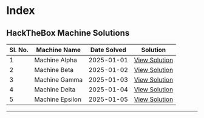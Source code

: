# Index


## HackTheBox Machine Solutions

| Sl. No. | Machine Name       | Date Solved  | Solution                                                                                     |
|---------|--------------------|--------------|---------------------------------------------------------------------------------------------|
| 1       | Machine Alpha      | 2025-01-01   | [View Solution](hackthebox_solutions/machine_alpha.md)                                      |
| 2       | Machine Beta       | 2025-01-02   | [View Solution](hackthebox_solutions/machine_beta.md)                                       |
| 3       | Machine Gamma      | 2025-01-03   | [View Solution](hackthebox_solutions/machine_gamma.md)                                      |
| 4       | Machine Delta      | 2025-01-04   | [View Solution](hackthebox_solutions/machine_delta.md)                                      |
| 5       | Machine Epsilon    | 2025-01-05   | [View Solution](hackthebox_solutions/machine_epsilon.md)                                    |

---
